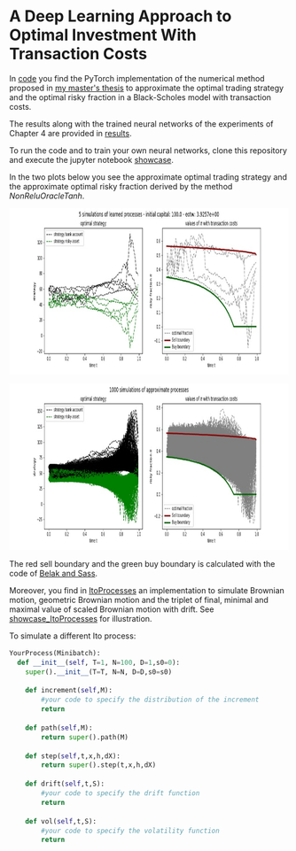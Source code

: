 # A Deep Learning Approach to Optimal Investment With Transaction Costs

In [code](./code) you find the PyTorch implementation of the numerical method proposed in [my master's thesis](./thesis.pdf) to approximate the optimal trading strategy and the optimal risky fraction in a Black-Scholes model with transaction costs.

The results along with the trained neural networks of the experiments of Chapter 4 are provided in [results](./code/results).

To run the code and to train your own neural networks, clone this repository and execute the jupyter notebook [showcase](./code/showcase.ipynb). 

In the two plots below you see the approximate optimal trading strategy and the approximate optimal risky fraction derived by the method _NonReluOracleTanh_.

<p align="center">
  <img width="900" height="300" src="./code/results/3Y_m/Non_relu_OracleTanh_e__350130/strategy_fraction_5.jpg">
</p>

<p align="center">
  <img width="900" height="300" src="./code/results/3Y_m/Non_relu_OracleTanh_e__350130/strategy_fraction_1000.jpg">
</p>

The red sell boundary and the green buy boundary is calculated with the code of [Belak and Sass](https://link.springer.com/article/10.1007/s00780-019-00404-4).

Moreover, you find in [ItoProcesses](./code/processes/ItoProcesses.py) an implementation to simulate Brownian motion, geometric Brownian motion and the triplet of final, minimal and maximal value of scaled Brownian motion with drift. See  [showcase_ItoProcesses](./code/processes/showcase_ItoProcesses.ipynb) for illustration.

To simulate a different Ito process: 

```python
YourProcess(Minibatch):
  def __init__(self, T=1, N=100, D=1,s0=0):
    super().__init__(T=T, N=N, D=D,s0=s0)
        
    def increment(self,M):
        #your code to specify the distribution of the increment
        return
    
    def path(self,M):
        return super().path(M)
    
    def step(self,t,x,h,dX):
        return super().step(t,x,h,dX)
    
    def drift(self,t,S):
        #your code to specify the drift function 
        return
    
    def vol(self,t,S):
        #your code to specify the volatility function 
        return 
```


